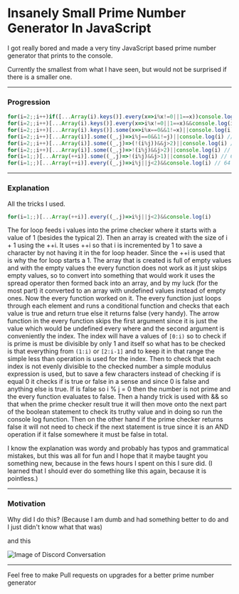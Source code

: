 # Insanely Small Prime Number Generator In JavaScript
I got really bored and made a very tiny JavaScript based prime number generator that prints to the console.

Currently the smallest from what I have seen, but would not be surprised if there is a smaller one.

-----
### Progression
```javascript
for(i=2;;i++)if([...Array(i).keys()].every(x=>i%x!=0||1==x))console.log(i) // 74
for(i=2;;i++)[...Array(i).keys()].every(x=>i%x!=0||1==x)&&console.log(i) // 72
for(i=2;;i++)[...Array(i).keys()].some(x=>i%x==0&&1!=x)||console.log(i) // 71
for(i=2;;i++)[...Array(i)].some((_,j)=>i%j==0&&1!=j)||console.log(i) // 68 
for(i=2;;i++)[...Array(i)].some((_,j)=>(!(i%j))&&j>2)||console.log(i) // 69
for(i=2;;i++)[...Array(i)].some((_,j)=>!(i%j)&&j>2)||console.log(i) // 67
for(i=1;;)[...Array(++i)].some((_,j)=>!(i%j)&&j>1)||console.log(i) // 66
for(i=1;;)[...Array(++i)].every((_,j)=>i%j||j<2)&&console.log(i) // 64
```
-----
### Explanation
All the tricks I used.

```javascript
for(i=1;;)[...Array(++i)].every((_,j)=>i%j||j<2)&&console.log(i)
```
The for loop feeds i values into the prime checker where it starts with a value of 1 (besides the typical 2). Then an array is created with the size of i + 1 using the ++i. It uses ++i so that i is incremented by 1 to save a character by not having it in the for loop header. Since the ++i is used that is why the for loop starts a 1. The array that is created is full of empty values and with the empty values the every function does not work as it just skips empty values, so to convert into something that would work it uses the spread operator then formed back into an array, and by my luck (for the most part) it converted to an array with undefined values instead of empty ones. Now the every function worked on it. The every function just loops through each element and runs a conditional function and checks that each value is true and return true else it returns false (very handy). The arrow function in the every function skips the first argument since it is just the value which would be undefined every where and the second argument is conveniently the index. The index will have a values of `[0:i)` so to check if is prime is must be divisible by only 1 and itself so what has to be checked is that everything from `(1:i)` or `[2:i-1]` and to keep it in that range the simple less than operation is used for the index. Then to check that each index is not evenly divisible to the checked number a simple modulus expression is used, but to save a few characters instead of checking if is equal 0 it checks if is true or false in a sense and since 0 is false and anything else is true. If is false so i % j = 0 then the number is not prime and the every function evaluates to false. Then a handy trick is used with && so that when the prime checker result true it will then move onto the next part of the boolean statement to check its truthy value and in doing so run the console log function. Then on the other hand if the prime checker returns false it will not need to check if the next statement is true since it is an AND operation if it false somewhere it must be false in total.

I know the explanation was wordy and probably has typos and grammatical mistakes, but this was all for fun and I hope that it maybe taught you something new, because in the fews hours I spent on this I sure did. (I learned that I should ever do something like this again, because it is pointless.)

-----
### Motivation
Why did I do this? (Because I am dumb and had something better to do and I just didn't know what that was)

and this

![Image of Discord Conversation](https://i.imgur.com/0ctULZm.png)

-----
Feel free to make Pull requests on upgrades for a better prime number generator
